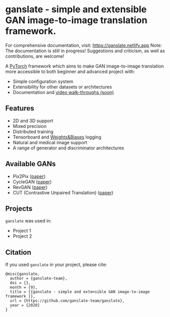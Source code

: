 # ganslate - simple and extensible GAN image-to-image translation framework.

For comprehensive documentation, visit: https://ganslate.netlify.app
Note: The documentation is still in progress! Suggestions and criticism, as well as contributions, are welcome! 

A [PyTorch](https://pytorch.org/) framework which aims to make GAN image-to-image translation more accessible to both beginner and advanced project with:

- Simple configuration system
- Extensibility for other datasets or architectures
- Documentation and [video walk-throughs (soon)](INSERT_YOUTUBE_PLAYLIST)

## Features

- 2D and 3D support
- Mixed precision
- Distributed training
- Tensorboard and [Weights&Biases](https://wandb.ai/site) logging
- Natural and medical image support
- A range of generator and discriminator architectures

## Available GANs

- Pix2Pix ([paper](https://www.google.com/search?q=pix2pix+paper&oq=pix2pix+paper&aqs=chrome.0.0l2j0i22i30l2j0i10i22i30.3304j0j7&sourceid=chrome&ie=UTF-8))
- CycleGAN ([paper](https://arxiv.org/abs/1703.10593))
- RevGAN ([paper](https://arxiv.org/abs/1902.02729))
- CUT (Contrastive Unpaired Translation) ([paper](https://arxiv.org/abs/2007.15651))

## Projects
`ganslate` was used in:

- Project 1
- Project 2

## Citation

If you used `ganslate` in your project, please cite:

```text
@misc{ganslate,
  author = {ganslate-team},
  doi = {},
  month = {9},
  title = {{ganslate - simple and extensible GAN image-to-image framework }},
  url = {https://github.com/ganslate-team/ganslate},
  year = {2020}
}
```